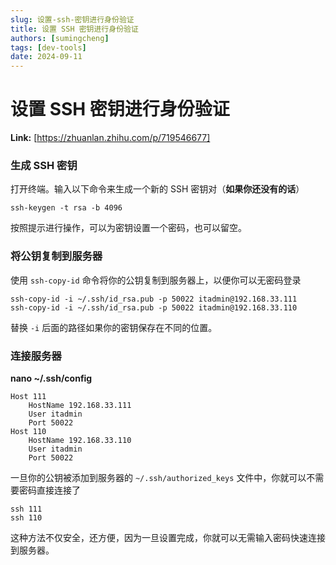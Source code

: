 ```yaml
---
slug: 设置-ssh-密钥进行身份验证
title: 设置 SSH 密钥进行身份验证
authors: [sumingcheng]
tags: [dev-tools]
date: 2024-09-11
---
```


# 设置 SSH 密钥进行身份验证



 **Link:** [https://zhuanlan.zhihu.com/p/719546677]

### 生成 SSH 密钥  

打开终端。输入以下命令来生成一个新的 SSH 密钥对（**如果你还没有的话**）

```
ssh-keygen -t rsa -b 4096
```

按照提示进行操作，可以为密钥设置一个密码，也可以留空。

### 将公钥复制到服务器  

使用 `ssh-copy-id` 命令将你的公钥复制到服务器上，以便你可以无密码登录

```
ssh-copy-id -i ~/.ssh/id_rsa.pub -p 50022 itadmin@192.168.33.111
ssh-copy-id -i ~/.ssh/id_rsa.pub -p 50022 itadmin@192.168.33.110
```

替换 `-i` 后面的路径如果你的密钥保存在不同的位置。

### 连接服务器  

**nano ~/.ssh/config**

```
Host 111
    HostName 192.168.33.111
    User itadmin
    Port 50022
Host 110
    HostName 192.168.33.110
    User itadmin
    Port 50022
```

一旦你的公钥被添加到服务器的 `~/.ssh/authorized_keys` 文件中，你就可以不需要密码直接连接了

```
ssh 111
ssh 110
```

这种方法不仅安全，还方便，因为一旦设置完成，你就可以无需输入密码快速连接到服务器。